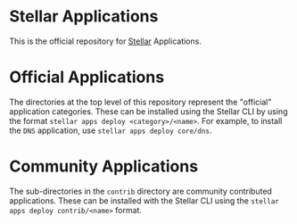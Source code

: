 # Stellar Applications
This is the official repository for [Stellar](https://github.com/ehazlett/stellar) Applications.

# Official Applications
The directories at the top level of this repository represent the "official" application categories.
These can be installed using the Stellar CLI by using the format `stellar apps deploy <category>/<name>`.
For example, to install the `DNS` application, use `stellar apps deploy core/dns`.

# Community Applications
The sub-directories in the `contrib` directory are community contributed applications. These can be
installed with the Stellar CLI using the `stellar apps deploy contrib/<name>` format.
